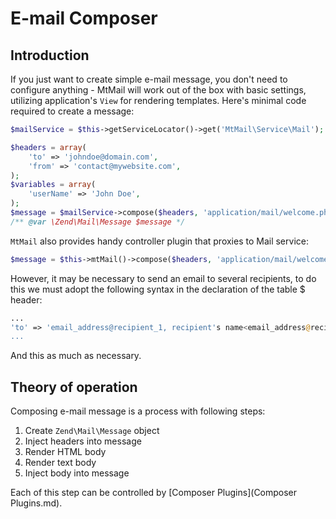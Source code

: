 E-mail Composer
===============

Introduction
------------

If you just want to create simple e-mail message, you don't need to configure anything - MtMail will work out of
the box with basic settings, utilizing application's `View` for rendering templates. Here's minimal code required
to create a message:

```php
$mailService = $this->getServiceLocator()->get('MtMail\Service\Mail');

$headers = array(
    'to' => 'johndoe@domain.com',
    'from' => 'contact@mywebsite.com',
);
$variables = array(
    'userName' => 'John Doe',
);
$message = $mailService->compose($headers, 'application/mail/welcome.phtml', $variables);
/** @var \Zend\Mail\Message $message */
```

`MtMail` also provides handy controller plugin that proxies to Mail service:

```php
$message = $this->mtMail()->compose($headers, 'application/mail/welcome.phtml', $variables);
```
However, it may be necessary to send an email to several recipients, to do this we must adopt the following syntax in the declaration of the table $ header:

```php
...
'to' => 'email_address@recipient_1, recipient's name<email_address@recipient_2>',
...
```

And this as much as necessary.

Theory of operation
-------------------

Composing e-mail message is a process with following steps:

1. Create `Zend\Mail\Message` object
2. Inject headers into message
3. Render HTML body
4. Render text body
5. Inject body into message

Each of this step can be controlled by [Composer Plugins](Composer Plugins.md).
